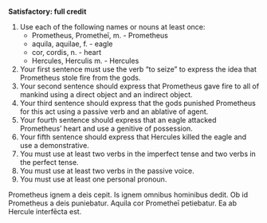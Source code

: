 **Satisfactory: full credit**

1. Use each of the following names or nouns at least once:
    - Prometheus, Prometheī, m. - Prometheus
    - aquila, aquilae, f. - eagle
    - cor, cordis, n. - heart
    - Hercules, Herculis m. - Hercules
2. Your first sentence must use the verb “to seize” to express the idea that Prometheus stole fire from the gods.
3. Your second sentence should express that Prometheus gave fire to all of mankind using a direct object and an indirect object.
4. Your third sentence should express that the gods punished Prometheus for this act using a passive verb and an ablative of agent.
5. Your fourth sentence should express that an eagle attacked Prometheus’ heart and use a genitive of possession.
6. Your fifth sentence should express that Hercules killed the eagle and use a demonstrative.
7. You must use at least two verbs in the imperfect tense and two verbs in the perfect tense.
8. You must use at least two verbs in the passive voice.
9. You must use at least one personal pronoun.

Prometheus ignem a deis cepit.
Is ignem omnibus hominibus dedit.
Ob id Prometheus a deis puniebatur.
Aquila cor Prometheī petiebatur.
Ea ab Hercule interfēcta est.

